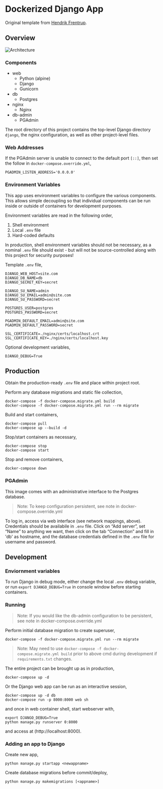 Dockerized Django App
=====================

Original template from [Hendrik Frentrup](https://github.com/hendrikfrentrup/docker-django).

Overview
--------

![Architecture](https://miro.medium.com/max/1260/1*b7WgN3pYpDzygae4LJ0e9g.png)

### Components
- web
  - Python (alpine)
  - Django
  - Gunicorn
- db
  - Postgres
- nginx
  - Nginx
- db-admin
  - PGAdmin

The root directory of this project contains the top-level Django directory `django`, the nginx configuration, as well as other project-level files.

### Web Addresses
If the PGAdmin server is unable to connect to the default port `[::]`, then set the follow in `docker-compose.override.yml`,
```
PGADMIN_LISTEN_ADDRESS='0.0.0.0'
```

### Environment Variables
This app uses environment variables to configure the various components.
This allows simple decoupling so that individual components can be run inside or outside of containers for development purposes.

Environment variables are read in the following order,
1. Shell environment
2. Local `.env` file
3. Hard-coded defaults

In production, shell environment variables should not be necessary, as a nominal `.env` file should exist - but will not be source-controlled along with this project for security purposes!

Template `.env` file,
```
DJANGO_WEB_HOST=site.com
DJANGO_DB_NAME=db
DJANGO_SECRET_KEY=secret

DJANGO_SU_NAME=admin
DJANGO_SU_EMAIL=admin@site.com
DJANGO_SU_PASSWORD=secret

POSTGRES_USER=postgres
POSTGRES_PASSWORD=secret

PGADMIN_DEFAULT_EMAIL=admin@site.com
PGADMIN_DEFAULT_PASSWORD=secret

SSL_CERTIFICATE=./nginx/certs/localhost.crt
SSL_CERTIFICATE_KEY=./nginx/certs/localhost.key
```

Optional development variables,
```
DJANGO_DEBUG=True
```

## Production

Obtain the production-ready `.env` file and place within project root.

Perform any database migrations and static file collection,
```
docker-compose -f docker-compose.migrate.yml build
docker-compose -f docker-compose.migrate.yml run --rm migrate
```

Build and start containers,
```
docker-compose pull
docker-compose up --build -d
```

Stop/start containers as necessary,
```
docker-compose stop
docker-compose start
```

Stop and remove containers,
```
docker-compose down
```

### PGAdmin

This image comes with an administrative interface to the Postgres database.

> Note: To keep configuration persistent, see note in docker-compose.override.yml

To log in, access via web interface (see network mappings, above).
Credentials should be availabile in `.env` file.
Click on “Add server”, set “Name” to anything we want, then click on the tab “Connection” and fill in 'db' as hostname, and the database credentials defined in the `.env` file for username and password.

## Development

### Enviornment variables

To run Django in debug mode, either change the local `.env` debug variable, or run `export DJANGO_DEBUG=True` in console window before starting containers.

### Running

> Note: If you would like the db-admin configuration to be persistent, see note in docker-compose.override.yml

Perform initial database migration to create superuser,
```
docker-compose -f docker-compose.migrate.yml run --rm migrate
```
> Note: May need to use `docker-compose -f docker-compose.migrate.yml build` prior to above cmd during development if `requirements.txt` changes.

The entire project can be brought up as in production,
```
docker-compose up -d
```

Or the Django web app can be run as an interactive session,
```
docker-compose up -d db
docker-compose run -p 8000:8000 web sh
```
and once in web container shell, start webserver with,
```
export DJANGO_DEBUG=True
python manage.py runserver 0:8000
```
and access at (http://localhost:8000).

### Adding an app to Django

Create new app,
```
python manage.py startapp <newappname>
```

Create database migrations before commit/deploy,
```
python manage.py makemigrations [<appname>]
```
